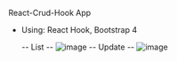 React-Crud-Hook App
- Using: React Hook, Bootstrap 4

  -- List --
![image](https://user-images.githubusercontent.com/64624794/120168514-254a3500-c229-11eb-9cb6-2ca9f8bbae28.png)
 -- Update --
 ![image](https://user-images.githubusercontent.com/64624794/120168647-50348900-c229-11eb-9d48-2032af605443.png)
